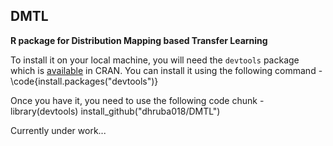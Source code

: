 ## DMTL

**R package for Distribution Mapping based Transfer Learning**

To install it on your local machine, you will need the `devtools` package which is [available](https://cran.r-project.org/web/packages/devtools/index.html) in CRAN. You can install it using the following command - 
		\code{install.packages("devtools")}

Once you have it, you need to use the following code chunk -
		library(devtools)
		install_github("dhruba018/DMTL")


Currently under work...